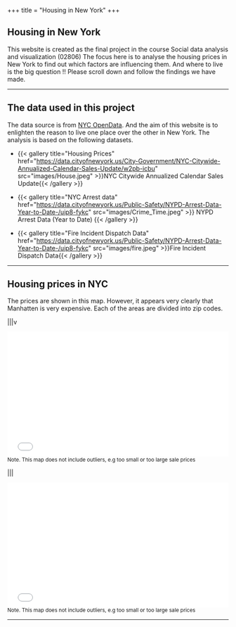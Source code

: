 +++
title = "Housing in New York"
+++
<!--: .wrap .size-70 ..aligncenter bgimage=images/BoroughsNotext.png -->


## **Housing in New York**

<!--: .text-intro --> This website is created as the final project in the course Social data analysis and visualization (02806) The focus here is to analyse the housing prices in New York to find out which factors are influencing them. And where to live is the big question !! Please scroll down and follow the findings we have made.

---

<!--: .wrap -->

## **The data used in this project**
The data source is from [NYC OpenData](https://data.cityofnewyork.us/). And the aim of this website is to enlighten the reason to live one place over the other in New York. The analysis is based on the following datasets.

<!--: .flexblock gallery -->
- {{< gallery title="Housing Prices" href="https://data.cityofnewyork.us/City-Government/NYC-Citywide-Annualized-Calendar-Sales-Update/w2pb-icbu" src="images/House.jpeg" >}}NYC Citywide Annualized Calendar Sales Update{{< /gallery >}}

- {{< gallery title="NYC Arrest data" href="https://data.cityofnewyork.us/Public-Safety/NYPD-Arrest-Data-Year-to-Date-/uip8-fykc" src="images/Crime_Time.jpeg"  >}} NYPD Arrest Data (Year to Date) {{< /gallery >}}

- {{< gallery title="Fire Incident Dispatch Data" href="https://data.cityofnewyork.us/Public-Safety/NYPD-Arrest-Data-Year-to-Date-/uip8-fykc" src="images/fire.jpeg"  >}}Fire Incident Dispatch Data{{< /gallery >}}


---
<!--: .wrap -->

## **Housing prices in NYC**

The prices are shown in this map. However, it appears very clearly that Manhatten is very expensive. Each of the areas are divided into zip codes.

|||v

<div style="position: relative; padding-bottom: 56.25%; height: 0; overflow: hidden;">
  <iframe src="/leaflet/map_NYC_prices.html" style="position: absolute; top: 0; left: 0; width: 100%; height: 100%; border:0;" allowfullscreen title="NYC"></iframe>
</div>
<small> Note. This map does not include outliers, e.g too small or too large sale prices </small>

|||

<div style="position: relative; padding-bottom: 56.25%; height: 0; overflow: hidden;">
  <iframe src="/leaflet/bokeh_prices.html" style="position: absolute; top: 0; left: 0; width: 100%; height: 100%; border:0;" allowfullscreen title="NYC"></iframe>
</div>
<small> Note. This map does not include outliers, e.g too small or too large sale prices </small>


---
